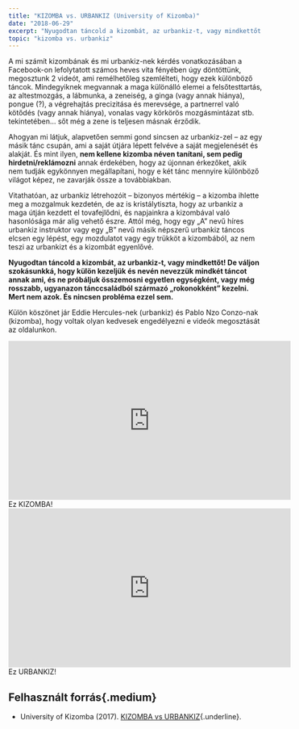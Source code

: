 ```yaml
---
title: "KIZOMBA vs. URBANKIZ (University of Kizomba)"
date: "2018-06-29"
excerpt: "Nyugodtan táncold a kizombát, az urbankiz-t, vagy mindkettőt! De váljon szokásunkká, hogy külön kezeljük és nevén nevezzük mindkét táncot annak ami, és ne próbáljuk összemosni egyetlen egységként, vagy még rosszabb, ugyanazon tánccsaládból származó „rokonokként” kezelni. Mert nem azok. És nincsen probléma ezzel sem."
topic: "kizomba vs. urbankiz"
---
```


A mi számít kizombának és mi urbankiz-nek kérdés vonatkozásában a Facebook-on lefolytatott számos heves vita fényében úgy döntöttünk, megosztunk 2 videót, ami remélhetőleg szemlélteti, hogy ezek különböző táncok. Mindegyiknek megvannak a maga különálló elemei a felsőtesttartás, az altestmozgás, a lábmunka, a zeneiség, a ginga (vagy annak hiánya), pongue (?), a végrehajtás precizitása és merevsége, a partnerrel való kötődés (vagy annak hiánya), vonalas vagy körkörös mozgásmintázat stb. tekintetében… sőt még a zene is teljesen másnak érződik.

Ahogyan mi látjuk, alapvetően semmi gond sincsen az urbankiz-zel – az egy másik tánc csupán, ami a saját útjára lépett felvéve a saját megjelenését és alakját. És mint ilyen, **nem kellene kizomba néven tanítani, sem pedig hirdetni/reklámozni** annak érdekében, hogy az újonnan érkezőket, akik nem tudják egykönnyen megállapítani, hogy e két tánc mennyire különböző világot képez, ne zavarják össze a továbbiakban.

Vitathatóan, az urbankiz létrehozóit – bizonyos mértékig – a kizomba ihlette meg a mozgalmuk kezdetén, de az is kristálytiszta, hogy az urbankiz a maga útján kezdett el tovafejlődni, és napjainkra a kizombával való hasonlósága már alig vehető észre. Attól még, hogy egy „A” nevű híres urbankiz instruktor vagy egy „B” nevű másik népszerű urbankiz táncos elcsen egy lépést, egy mozdulatot vagy egy trükköt a kizombából, az nem teszi az urbankizt és a kizombát egyenlővé.

**Nyugodtan táncold a kizombát, az urbankiz-t, vagy mindkettőt! De váljon szokásunkká, hogy külön kezeljük és nevén nevezzük mindkét táncot annak ami, és ne próbáljuk összemosni egyetlen egységként, vagy még rosszabb, ugyanazon tánccsaládból származó „rokonokként” kezelni. Mert nem azok. És nincsen probléma ezzel sem.**

Külön köszönet jár Eddie Hercules-nek (urbankiz) és Pablo Nzo Conzo-nak (kizomba), hogy voltak olyan kedvesek engedélyezni e videók megosztását az oldalunkon.

<div class="embed-responsive embed-responsive-16by9">
  <iframe class="center-align mx-auto mthalf shadow2" width="560" height="315" src="https://www.youtube.com/embed/9l9hjxtCoXA?rel=0" frameborder="0" allow="autoplay; encrypted-media" allowfullscreen></iframe>
</div>
<figcaption>Ez KIZOMBA!</figcaption>

<div class="embed-responsive embed-responsive-16by9">
  <iframe class="center-align mx-auto mthalf shadow2" width="560" height="315" src="https://www.youtube.com/embed/jiQ6sKFvm_w?rel=0" frameborder="0" allow="autoplay; encrypted-media" allowfullscreen></iframe>
</div>
<figcaption>Ez URBANKIZ!</figcaption>

## Felhasznált forrás{.medium}

* University of Kizomba (2017). [KIZOMBA vs URBANKIZ](https://www.facebook.com/University.of.Kizomba/videos/503576009984230/){.underline}.
